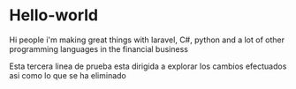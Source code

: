 # Hello-world


Hi people i'm making great things with laravel, C#, python and a lot of other programming languages in the financial business


Esta tercera linea de prueba esta dirigida a explorar los cambios efectuados asi como lo que se ha eliminado
